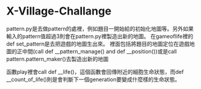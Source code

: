 # X-Village-Challange

pattern.py是去做pattern的處裡，例如題目一開始給的初始化地圖等。另外如果輸入的pattern值超過3則會在pattern.py裡製造出新的地圖。
在gameoflife裡的def set_pattern是去把遊戲的地圖生出來。
裡面包括將題目的地圖定位在遊戲地圖的正中間(call def __pattern_manage() and def __position())或是call pattern.pattern_maker()去製造出新的地圖

函數play裡會call def __life()，這個函數會回傳附近的細胞生命狀態，而def __count_of_life()則是會判斷下一個generation要變成什麼樣的生命狀態。 

